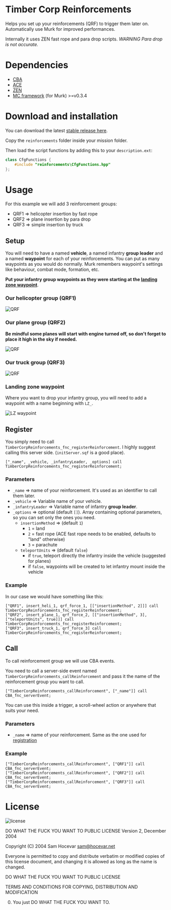 # Timber Corp Reinforcements

Helps you set up your reinforcements (QRF) to trigger them later on. Automatically use Murk for improved performances.

Internally it uses ZEN fast rope and para drop scripts. _WARNING Para drop is not accurate._

# Dependencies

- [CBA](https://github.com/CBATeam/CBA_A3)
- [ACE](https://github.com/acemod/ACE3)
- [ZEN](https://github.com/zen-mod/ZEN)
- [MC framework](https://www.misfit-company.com/arma3/mission_making/framework/) (for Murk) >=v0.3.4

# Download and installation

You can download the latest [stable release here](https://github.com/Timber-Corp-PMC/arma-reinforcements/releases/latest).

Copy the `reinforcements` folder inside your mission folder.

Then load the script functions by adding this to your `description.ext`:

```hpp
class CfgFunctions {
    #include "reinforcements\CfgFunctions.hpp"
};
```

# Usage

For this example we will add 3 reinforcement groups:

- QRF1 => helicopter insertion by fast rope
- QRF2 => plane insertion by para drop
- QRF3 => simple insertion by truck

## Setup

You will need to have a named **vehicle**, a named infantry **group leader** and a named **waypoint** for each of your reinforcements. 
You can put as many waypoints as you would do normally. Murk remembers waypoint's settings like behaviour, combat mode, formation, etc.

**Put your infantry group waypoints as they were starting at the [landing zone waypoint](#landing-zone-waypoint)**.

### Our helicopter group (QRF1)

![QRF](docs/setup/qrf1.png)

### Our plane group (QRF2)

**Be mindful some planes will start with engine turned off, so don't forget to place it high in the sky if needed.**

![QRF](docs/setup/qrf2.png)

### Our truck group (QRF3)

![QRF](docs/setup/qrf3.png)

### Landing zone waypoint

Where you want to drop your infantry group, you will need to add a waypoint with a name beginning with `LZ_`.

![LZ waypoint](docs/setup/lz_waypoint.png)

## Register

You simply need to call `TimberCorpReinforcements_fnc_registerReinforcement`. I highly suggest calling this server side. (`initServer.sqf` is a good place).

```sqf
["_name", _vehicle, _infantryLeader, _options] call TimberCorpReinforcements_fnc_registerReinforcement;
```

### Parameters

- `_name` => name of your reinforcement. It's used as an identifier to call them later.
- `_vehicle` => Variable name of your vehicle.
- `_infantryLeader` => Variable name of infantry **group leader**.
- `_options` => optional (default `[]`). Array containing optional parameters, so you can set only the ones you need.
    - `insertionMethod` => (default `1`)  
        - `1` = land  
        - `2` = fast rope (ACE fast rope needs to be enabled, defaults to "land" otherwise)  
        - `3` = parachute
    - `teleportUnits` => (default `false`)
      - if `true`, teleport directly the infantry inside the vehicle (suggested for planes)  
      - if `false`, waypoints will be created to let infantry mount inside the vehicle

### Example

In our case we would have something like this:

```sqf
["QRF1", insert_heli_1, qrf_force_1, [["insertionMethod", 2]]] call TimberCorpReinforcements_fnc_registerReinforcement;
["QRF2", insert_plane_1, qrf_force_2, [["insertionMethod", 3], ["teleportUnits", true]]] call TimberCorpReinforcements_fnc_registerReinforcement;
["QRF3", insert_truck_1, qrf_force_3] call TimberCorpReinforcements_fnc_registerReinforcement;
 ```

## Call

To call reinforcement group we will use CBA events.

You need to call a server-side event named `TimberCorpReinforcements_callReinforcement` and pass it the name of the reinforcement group you want to call.

```sqf
["TimberCorpReinforcements_callReinforcement", ["_name"]] call CBA_fnc_serverEvent;
```

You can use this inside a trigger, a scroll-wheel action or anywhere that suits your need.

### Parameters

- `_name` => name of your reinforcement. Same as the one used for [registration](#register)

### Example

```sqf
["TimberCorpReinforcements_callReinforcement", ["QRF1"]] call CBA_fnc_serverEvent;
["TimberCorpReinforcements_callReinforcement", ["QRF2"]] call CBA_fnc_serverEvent;
["TimberCorpReinforcements_callReinforcement", ["QRF3"]] call CBA_fnc_serverEvent;
 ```

# License

![license](http://www.wtfpl.net/wp-content/uploads/2012/12/wtfpl-badge-4.png)

DO WHAT THE FUCK YOU WANT TO PUBLIC LICENSE Version 2, December 2004

Copyright (C) 2004 Sam Hocevar <sam@hocevar.net>

Everyone is permitted to copy and distribute verbatim or modified copies of this license document, and changing it is
allowed as long as the name is changed.

DO WHAT THE FUCK YOU WANT TO PUBLIC LICENSE

TERMS AND CONDITIONS FOR COPYING, DISTRIBUTION AND MODIFICATION

0. You just DO WHAT THE FUCK YOU WANT TO.
